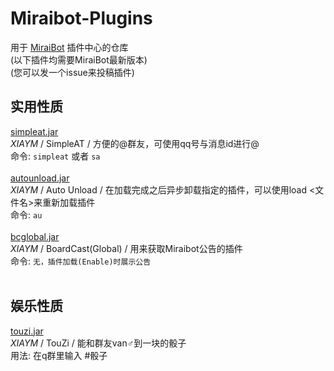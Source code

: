 # Miraibot-Plugins
用于 [MiraiBot](https://github.com/1689295608/Miraibot/) 插件中心的仓库<br>
(以下插件均需要MiraiBot最新版本)<br>
(您可以发一个issue来投稿插件)

## 实用性质
[simpleat.jar](https://raw.githubusercontent.com/XIAYM-gh/miraibot-plugins/main/simpleat.jar)<br>
*XIAYM* / SimpleAT / 方便的@群友，可使用qq号与消息id进行@<br>
命令: `simpleat` 或者 `sa`<br><br>
[autounload.jar](https://raw.githubusercontent.com/XIAYM-gh/miraibot-plugins/main/autounload.jar)<br>
*XIAYM* / Auto Unload / 在加载完成之后异步卸载指定的插件，可以使用load <文件名>来重新加载插件<br>
命令: `au`<br><br>
[bcglobal.jar](https://raw.githubusercontent.com/XIAYM-gh/miraibot-plugins/main/bcglobal.jar)<br>
*XIAYM* / BoardCast(Global) / 用来获取Miraibot公告的插件<br>
命令: `无，插件加载(Enable)时展示公告`<br><br>

## 娱乐性质
[touzi.jar](https://raw.githubusercontent.com/XIAYM-gh/miraibot-plugins/main/touzi.jar)<br>
*XIAYM* / TouZi / 能和群友van♂到一块的骰子<br>
用法: 在q群里输入 #骰子<br><br>

